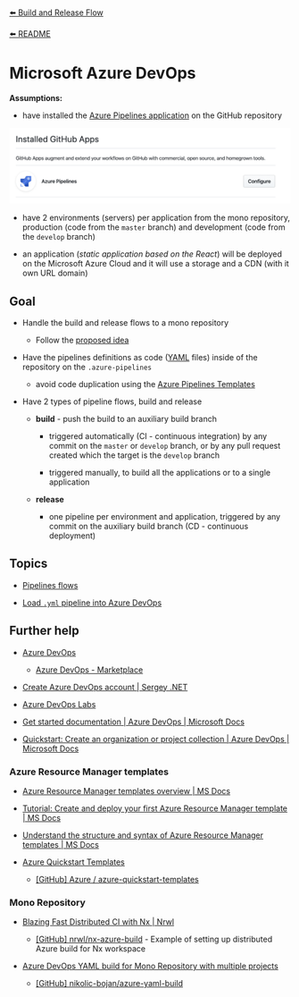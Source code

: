 [⬅️ Build and Release Flow](README.md)

[⬅️ README](../../README.md)

# Microsoft Azure DevOps

**Assumptions:**

- have installed the [Azure Pipelines application](https://github.com/marketplace/azure-pipelines) on the GitHub repository

![github app azure pipelines](assets/github_apps_azure_pipelines.png)

- have 2 environments (servers) per application from the mono repository, production (code from the `master` branch) and development (code from the `develop` branch)

- an application (_static application based on the React_) will be deployed on the Microsoft Azure Cloud and it will use a storage and a CDN (with it own URL domain)

## Goal

- Handle the build and release flows to a mono repository

  - Follow the [proposed idea](proposed-idea.md)

- Have the pipelines definitions as code ([YAML](https://yaml.org/) files) inside of the repository on the `.azure-pipelines`

  - avoid code duplication using the [Azure Pipelines Templates](https://docs.microsoft.com/en-us/azure/devops/pipelines/process/templates?view=azure-devops)

* Have 2 types of pipeline flows, build and release

  - **build** - push the build to an auxiliary build branch

    - triggered automatically (CI - continuous integration) by any commit on the `master` or `develop` branch, or by any pull request created which the target is the `develop` branch

    - triggered manually, to build all the applications or to a single application

  - **release**

    - one pipeline per environment and application, triggered by any commit on the auxiliary build branch (CD - continuous deployment)

## Topics

- [Pipelines flows](azure-devops_pipelines-flows.md)

- [Load `.yml` pipeline into Azure DevOps](azure-devops_load-yml-pipeline.md)

## Further help

- [Azure DevOps](https://azure.microsoft.com/en-us/services/devops/)

  - [Azure DevOps - Marketplace](https://marketplace.visualstudio.com/azuredevops)

- [Create Azure DevOps account | Sergey .NET](https://sergeydotnet.com/create-azure-devops-account/)

- [Azure DevOps Labs](https://www.azuredevopslabs.com/)

- [Get started documentation | Azure DevOps | Microsoft Docs](https://docs.microsoft.com/en-us/azure/devops/get-started/?view=azure-devops)

- [Quickstart: Create an organization or project collection | Azure DevOps | Microsoft Docs](https://docs.microsoft.com/en-us/azure/devops/organizations/accounts/create-organization?view=azure-devops)

### Azure Resource Manager templates

- [Azure Resource Manager templates overview | MS Docs](https://docs.microsoft.com/en-us/azure/azure-resource-manager/templates/overview)

- [Tutorial: Create and deploy your first Azure Resource Manager template | MS Docs](https://docs.microsoft.com/en-us/azure/azure-resource-manager/templates/template-tutorial-create-first-template?tabs=azure-powershell)

- [Understand the structure and syntax of Azure Resource Manager templates | MS Docs](https://docs.microsoft.com/en-us/azure/azure-resource-manager/templates/template-syntax)

- [Azure Quickstart Templates](https://azure.microsoft.com/en-us/resources/templates/)

  - [[GitHub] Azure / azure-quickstart-templates](https://github.com/Azure/azure-quickstart-templates)

### Mono Repository

- [Blazing Fast Distributed CI with Nx | Nrwl](https://blog.nrwl.io/blazing-fast-distributed-ci-with-nx-a1f5974f7393)

  - [[GitHub] nrwl/nx-azure-build](https://github.com/nrwl/nx-azure-build) - Example of setting up distributed Azure build for Nx workspace

- [Azure DevOps YAML build for Mono Repository with multiple projects](https://dev.to/nikolicbojan/azure-devops-yaml-build-for-mono-repository-with-multiple-projects-146g)

  - [[GitHub] nikolic-bojan/azure-yaml-build](https://github.com/nikolic-bojan/azure-yaml-build)
